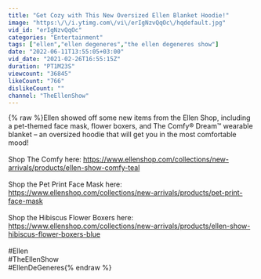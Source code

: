 ```yaml
---
title: "Get Cozy with This New Oversized Ellen Blanket Hoodie!"
image: "https:\/\/i.ytimg.com\/vi\/erIgNzvQqOc\/hqdefault.jpg"
vid_id: "erIgNzvQqOc"
categories: "Entertainment"
tags: ["ellen","ellen degeneres","the ellen degeneres show"]
date: "2022-06-11T13:55:05+03:00"
vid_date: "2021-02-26T16:55:15Z"
duration: "PT1M23S"
viewcount: "36845"
likeCount: "766"
dislikeCount: ""
channel: "TheEllenShow"
---
```

{% raw %}Ellen showed off some new items from the Ellen Shop, including a pet-themed face mask, flower boxers, and The Comfy® Dream™ wearable blanket – an oversized hoodie that will get you in the most comfortable mood!<br /><br />Shop The Comfy here: <a rel="nofollow" target="blank" href="https://www.ellenshop.com/collections/new-arrivals/products/ellen-show-comfy-teal">https://www.ellenshop.com/collections/new-arrivals/products/ellen-show-comfy-teal</a><br /><br />Shop the Pet Print Face Mask here: <a rel="nofollow" target="blank" href="https://www.ellenshop.com/collections/new-arrivals/products/pet-print-face-mask">https://www.ellenshop.com/collections/new-arrivals/products/pet-print-face-mask</a><br /><br />Shop the Hibiscus Flower Boxers here: <a rel="nofollow" target="blank" href="https://www.ellenshop.com/collections/new-arrivals/products/ellen-show-hibiscus-flower-boxers-blue">https://www.ellenshop.com/collections/new-arrivals/products/ellen-show-hibiscus-flower-boxers-blue</a><br /><br />#Ellen<br />#TheEllenShow<br />#EllenDeGeneres{% endraw %}
